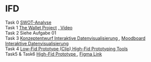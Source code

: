 # IFD
Task 0
<a href="https://yeram-in.github.io/IFD/task0.SWOT/#"> SWOT-Analyse</a>
<br>
Task 1
<a href="https://yeram-in.github.io/IFD/task1.TheWalletProject/The_Wallet_Project.pdf" target="_blank">The Wallet Project</a> ,<a href="https://yeram-in.github.io/IFD/task1.TheWalletProject/#"> Video</a>
<br>
Task 2 Siehe Aufgabe 01
<br>
Task 3 
<a href="https://yeram-in.github.io/IFD/task3.Interaktive_Datenvisualisierung/konzeptentwurf.pdf" target="_blank">Konzeptentwurf Interaktive Datenvisualisierung
</a>, <a href="https://yeram-in.github.io/IFD/task3.Interaktive_Datenvisualisierung/Moodboard.pdf" target="_blank">Moodboard Interaktive Datenvisualisierung
</a>
<br>
Task 4
<a href="https://yeram-in.github.io/IFD/task4.Low_Fid_Prototype/Low_Fid_Prototype.pdf" target="_blank">Low-Fid Prototype
</a>(<a href="https://yeram-in.github.io/IFD/task4.Low_Fid_Prototype/#">Clip</a>),<a href="https://yeram-in.github.io/IFD/task4.Low_Fid_Prototype/Figma_von_Yeram_In.pdf" target="_blank">High-Fid Prototyping Tools
</a>
<br>
Task5 & Task6
<a href="https://yeram-in.github.io/IFD/task5.task6.High_Fid_Prototype/task5_6_HighFidPrototype.pdf" target="_blank">High-Fid Prototype
</a>, <a href="">Figma Link</a>

